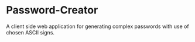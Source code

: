 # Password-Creator
A client side web application for generating complex passwords with use of chosen ASCII signs.
